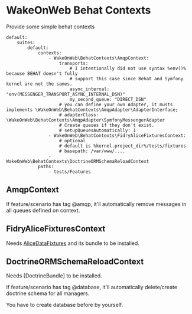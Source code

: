 # WakeOnWeb Behat Contexts

Provide some simple behat contexts

```
default:
    suites:
        default:
            contexts:
                - WakeOnWeb\BehatContexts\AmqpContext:
                    transports: 
                        # I intentionally did not use syntax %env()% because BEHAT doesn't fully
                        # support this case since Behat and Symfony kernel are not the sames.
                        async_internal: "env(MESSENGER_TRANSPORT_ASYNC_INTERNAL_DSN)"
                        my_second_queue: "DIRECT_DSN"
                    # you can define your own Adapter, it musts implements \WakeOnWeb\BehatContexts\AmqpAdapter\AdapterInterface;
                    # adapterClass: \WakeOnWeb\BehatContexts\AmqpAdapter\SymfonyMessengerAdapter
                    # Create queues if they don't exist.
                    # setupQueuesAutomatically: 1
                - WakeOnWeb\BehatContexts\FidryAliceFixturesContext:
                    # optional
                    # default is %kernel.project_dir%/tests/fixtures
                    # basepath: /var/www/.... 
                - WakeOnWeb\BehatContexts\DoctrineORMSchemaReloadContext
            paths:
                - tests/Features
```

## AmqpContext

If feature/scenario has tag @amqp, it'll automatically remove messages in all queues defined on context.


## FidryAliceFixturesContext

Needs [AliceDataFixtures](https://github.com/theofidry/AliceDataFixtures) and its bundle to be installed.

## DoctrineORMSchemaReloadContext

Needs [DoctrineBundle] to be installed.

If feature/scenario has tag @database, it'll automatically delete/create doctrine schema for all managers.

You have to create database before by yourself.
